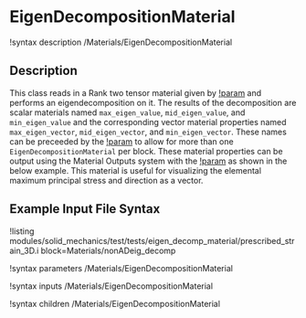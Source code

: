 # EigenDecompositionMaterial

!syntax description /Materials/EigenDecompositionMaterial

## Description

This class reads in a Rank two tensor material given by [!param](/Materials/EigenDecompositionMaterial/rank_two_tensor) and performs an eigendecomposition on it.  The results of the decomposition are scalar materials named `max_eigen_value`, `mid_eigen_value`, and `min_eigen_value` and the corresponding vector material properties named `max_eigen_vector`, `mid_eigen_vector`, and `min_eigen_vector`. These names can be preceeded by the [!param](/Materials/EigenDecompositionMaterial/base_name) to allow for more than one `EigenDecompositionMaterial` per block.  These material properties can be output using the Material Outputs system with the [!param](/Materials/EigenDecompositionMaterial/output_properties) as shown in the below example.  This material is useful for visualizing the elemental maximum principal stress and direction as a vector.

## Example Input File Syntax

!listing modules/solid_mechanics/test/tests/eigen_decomp_material/prescribed_strain_3D.i block=Materials/nonADeig_decomp

!syntax parameters /Materials/EigenDecompositionMaterial

!syntax inputs /Materials/EigenDecompositionMaterial

!syntax children /Materials/EigenDecompositionMaterial
